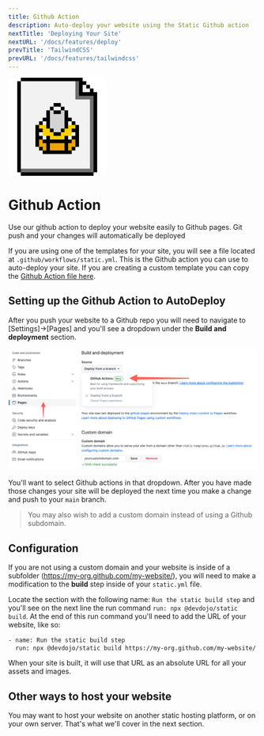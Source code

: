```yaml
---
title: Github Action
description: Auto-deploy your website using the Static Github action
nextTitle: 'Deploying Your Site'
nextURL: '/docs/features/deploy'
prevTitle: 'TailwindCSS'
prevURL: '/docs/features/tailwindcss' 
---
```



<div class="flex items-start px-5 py-5 mb-12 md:mb-5 mt-1 md:translate-y-0 translate-y-5 leading-[18px] bg-neutral-950 border border-yellow-400 rounded-md">
   <img class="w-auto h-12 my-0 mr-5 md:h-20 md:block hidden" src="/assets/images/icons/action.png" />
   <div>
      <h1 class="mb-0 text-base md:text-3xl">Github Action</h1>
      <p class="my-1">Use our github action to deploy your website easily to Github pages. Git push and your changes will automatically be deployed</p>
   </div>
</div>

If you are using one of the templates for your site, you will see a file located at `.github/workflows/static.yml`. This is the Github action you can use to auto-deploy your site. If you are creating a custom template you can copy the <a href="https://github.com/static-templates/starter/blob/main/.github/workflows/static.yml" target="_blank" class="text-yellow-300 underline">Github Action file here</a>.

## Setting up the Github Action to AutoDeploy

After you push your website to a Github repo you will need to navigate to [Settings]->[Pages] and you'll see a dropdown under the **Build and deployment** section.

![Github Pages Dropdown](/assets/images/github-action.png)

You'll want to select Github actions in that dropdown. After you have made those changes your site will be deployed the next time you make a change and push to your `main` branch.

> You may also wish to add a custom domain instead of using a Github subdomain.

## Configuration

If you are not using a custom domain and your website is inside of a subfolder (https://my-org.github.com/my-website/), you will need to make a modification to the **build** step inside of your `static.yml` file.

Locate the section with the following name: `Run the static build step` and you'll see on the next line the run command `run: npx @devdojo/static build`. At the end of this run command you'll need to add the URL of your website, like so:

```
- name: Run the static build step
  run: npx @devdojo/static build https://my-org.github.com/my-website/
```

When your site is built, it will use that URL as an absolute URL for all your assets and images.

## Other ways to host your website

You may want to host your website on another static hosting platform, or on your own server. That's what we'll cover in the next section.